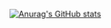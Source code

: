 [![Anurag's GitHub stats](https://github-readme-stats.vercel.app/api?username=Tykeaboyloy&count_private=true&theme=vue-dark&bg_color=00000000&show_icons=true)](https://github.com/anuraghazra/github-readme-stats)
